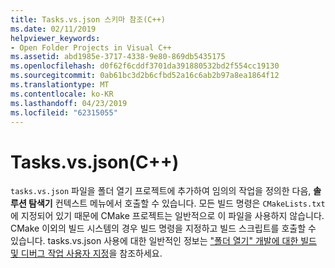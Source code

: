 ```yaml
---
title: Tasks.vs.json 스키마 참조(C++)
ms.date: 02/11/2019
helpviewer_keywords:
- Open Folder Projects in Visual C++
ms.assetid: abd1985e-3717-4338-9e80-869db5435175
ms.openlocfilehash: d0f62f6cddf3701da391880532bd2f554cc19130
ms.sourcegitcommit: 0ab61bc3d2b6cfbd52a16c6ab2b97a8ea1864f12
ms.translationtype: MT
ms.contentlocale: ko-KR
ms.lasthandoff: 04/23/2019
ms.locfileid: "62315055"
---
```

# <a name="tasksvsjson-c"></a>Tasks.vs.json(C++)

`tasks.vs.json` 파일을 폴더 열기 프로젝트에 추가하여 임의의 작업을 정의한 다음, **솔루션 탐색기** 컨텍스트 메뉴에서 호출할 수 있습니다. 모든 빌드 명령은 `CMakeLists.txt`에 지정되어 있기 때문에 CMake 프로젝트는 일반적으로 이 파일을 사용하지 않습니다. CMake 이외의 빌드 시스템의 경우 빌드 명령을 지정하고 빌드 스크립트를 호출할 수 있습니다. tasks.vs.json 사용에 대한 일반적인 정보는 ["폴더 열기" 개발에 대한 빌드 및 디버그 작업 사용자 지정](/visualstudio/ide/customize-build-and-debug-tasks-in-visual-studio)을 참조하세요.

